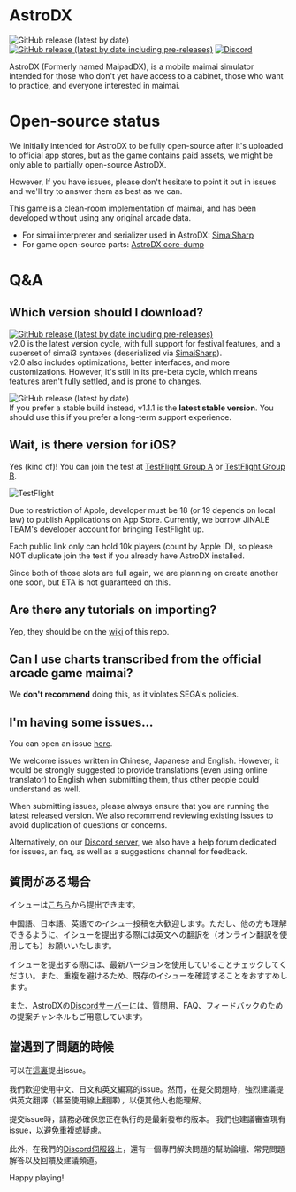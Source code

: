 # AstroDX
![GitHub release (latest by date)](https://img.shields.io/github/v/release/2394425147/maipaddx?label=stable)
[![GitHub release (latest by date including pre-releases)](https://img.shields.io/github/v/release/2394425147/maipaddx?include_prereleases)](https://github.com/2394425147/maipaddx/releases/latest)
[![Discord](https://dcbadge.vercel.app/api/server/6fpETgpvjZ?style=flat)](https://discord.gg/6fpETgpvjZ)

AstroDX (Formerly named MaipadDX), is a mobile maimai simulator intended for those who don't yet have access to a cabinet, those who want to practice, and everyone interested in maimai.

# Open-source status

We initially intended for AstroDX to be fully open-source after it's uploaded to official app stores, but as the game contains paid assets, we might be only able to partially open-source AstroDX.

However, If you have issues, please don't hesitate to point it out in issues and we'll try to answer them as best as we can.

This game is a clean-room implementation of maimai, and has been developed without using any original arcade data.

- For simai interpreter and serializer used in AstroDX: [SimaiSharp](https://github.com/reflektone-games/SimaiSharp)
- For game open-source parts: [AstroDX core-dump](https://github.com/2394425147/maipaddx/tree/main/core-dump)

# Q&A

## Which version should I download?

[![GitHub release (latest by date including pre-releases)](https://img.shields.io/github/v/release/2394425147/maipaddx?include_prereleases)](https://github.com/2394425147/maipaddx/releases/latest)  
v2.0 is the latest version cycle, with full support for festival features, and a superset of simai3 syntaxes (deserialized via [SimaiSharp](https://github.com/reflektone-games/SimaiSharp)).  
v2.0 also includes optimizations, better interfaces, and more customizations. However, it's still in its pre-beta cycle, which means features aren't fully settled, and is prone to changes.

![GitHub release (latest by date)](https://img.shields.io/github/v/release/2394425147/maipaddx?label=stable)  
If you prefer a stable build instead, v1.1.1 is the **latest stable version**. You should use this if you prefer a long-term support experience.

## Wait, is there version for iOS?
Yes (kind of)! You can join the test at [TestFlight Group A](https://testflight.apple.com/join/rACTLjPL) or [TestFlight Group B](https://testflight.apple.com/join/ocj3yptn).

![TestFlight](https://img.shields.io/github/downloads/2394425147/maipaddx/total?label=TestFlight)

Due to restriction of Apple, developer must be 18 (or 19 depends on local law) to publish Applications on App Store. Currently, we borrow JiNALE TEAM's developer account for bringing TestFlight up.

Each public link only can hold 10k players (count by Apple ID), so please NOT duplicate join the test if you already have AstroDX installed.

Since both of those slots are full again, we are planning on create another one soon, but ETA is not guaranteed on this.

## Are there any tutorials on importing?

Yep, they should be on the [wiki](https://github.com/2394425147/maipaddx/wiki/Importing-levels) of this repo.

## Can I use charts transcribed from the official arcade game maimai?

We **don't recommend** doing this, as it violates SEGA's policies.

## I'm having some issues...

You can open an issue [here](https://github.com/2394425147/maipaddx/issues).

We welcome issues written in Chinese, Japanese and English. However, it would be strongly suggested to provide translations (even using online translator) to English when submitting them, thus other people could understand as well.

When submitting issues, please always ensure that you are running the latest released version. We also recommend reviewing existing issues to avoid duplication of questions or concerns.

Alternatively, on our [Discord server](https://discord.gg/6fpETgpvjZ), we also have a help forum dedicated for issues, an faq, as well as a suggestions channel for feedback.

## 質問がある場合

イシューは[こちら](https://github.com/2394425147/maipaddx/issues)から提出できます。

中国語、日本語、英語でのイシュー投稿を大歓迎します。ただし、他の方も理解できるように、イシューを提出する際には英文への翻訳を（オンライン翻訳を使用しても）お願いいたします。

イシューを提出する際には、最新バージョンを使用していることチェックしてください。また、重複を避けるため、既存のイシューを確認することをおすすめします。

また、AstroDXの[Discordサーバー](https://discord.gg/6fpETgpvjZ)には、質問用、FAQ、フィードバックのための提案チャンネルもご用意しています。

## 當遇到了問題的時候

可以在[這裏](https://github.com/2394425147/maipaddx/issues)提出issue。

我們歡迎使用中文、日文和英文編寫的issue。然而，在提交問題時，強烈建議提供英文翻譯（甚至使用線上翻譯），以便其他人也能理解。

提交issue時，請務必確保您正在執行的是最新發布的版本。 我們也建議審查現有issue，以避免重複或疑慮。

此外，在我們的[Discord伺服器](https://discord.gg/6fpETgpvjZ)上，還有一個專門解決問題的幫助論壇、常見問題解答以及回饋及建議頻道。

Happy playing!
